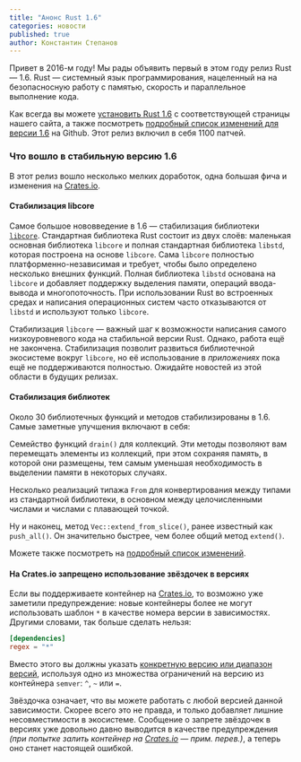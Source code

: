 ```yaml
---
title: "Анонс Rust 1.6"
categories: новости
published: true
author: Константин Степанов
---
```


Привет в 2016-м году! Мы рады объявить первый в этом году релиз Rust — 1.6.
Rust — системный язык программирования, нацеленный на на безопасносную
работу с памятью, скорость и параллельное выполнение кода.

Как всегда вы можете [установить Rust 1.6][1] с соответствующей страницы
нашего сайта, а также посмотреть [подробный список изменений для версии 1.6][2]
на Github. Этот релиз включил в себя 1100 патчей.

### Что вошло в стабильную версию 1.6

В этот релиз вошло несколько мелких доработок, одна большая фича и изменения
на [Crates.io](https://crates.io).

#### Стабилизация libcore

Самое большое нововведение в 1.6 — стабилизация библиотеки [`libcore`][3].
Стандартная библиотека Rust состоит из двух слоёв: маленькая основная
библиотека `libcore` и полная стандартная библиотека `libstd`, которая
построена на основе `libcore`. Сама `libcore` полностью платформенно-независимая
и требует, чтобы было определено несколько внешних функций.
Полная библиотека `libstd` основана на `libcore` и добавляет
поддержку выделения памяти, операций ввода-вывода и многопоточность.
При использовании Rust во встроенных средах и написания операционных
систем часто отказываются от `libstd` и используют только `libcore`.

Стабилизация `libcore` — важный шаг к возможности написания самого
низкоуровневого кода на стабильной версии Rust. Однако, работа ещё не закончена.
Стабилизация позволит развиться библиотечной экосистеме вокруг `libcore`,
но её использование в *приложениях* пока ещё не поддерживаются полностью.
Ожидайте новостей из этой области в будущих релизах.

#### Стабилизация библиотек

Около 30 библиотечных функций и методов стабилизированы в 1.6.
Самые заметные улучшения включают в себя:

Семейство функций `drain()` для коллекций. Эти методы позволяют вам
перемещать элементы из коллекций, при этом сохраняя память, в которой
они размещены, тем самым уменьшая необходимость в выделении памяти
в некоторых случаях.

Несколько реализаций типажа `From` для конвертирования между типами
из стандартной библиотеки, в основном между целочисленными числами
и числами с плавающей точкой.

Ну и наконец, метод `Vec::extend_from_slice()`, ранее известный как `push_all()`.
Он значительно быстрее, чем более общий метод `extend()`.

Можете также посмотреть на [подробный список изменений][2].

#### На Crates.io запрещено использование звёздочек в версиях

Если вы поддерживаете контейнер на [Crates.io](https://crates.io), то возможно
уже заметили предупреждение: новые контейнеры более не могут использовать
шаблон `*` в качестве номера версии в зависимостях. Другими словами, так больше
сделать нельзя:

```toml
[dependencies]
regex = "*"
```

Вместо этого вы должны указать [конкретную версию или диапазон версий][4],
используя одно из множества ограничений на версию из контейнера `semver`:
`^`, `~` или `=`.

Звёздочка означает, что вы можете работать с любой версией
данной зависимости. Скорее всего это не правда, и только добавляет лишние
несовместимости в экосистеме. Сообщение о запрете звёздочек в версиях уже
довольно давно выводится в качестве предупреждения *(при попытке залить
контейнер на [Crates.io](https://crates.io) — прим. перев.)*, а теперь
оно станет настоящей ошибкой.

[1]: http://www.rust-lang.org/install.html
[2]: https://github.com/rust-lang/rust/blob/stable/RELEASES.md#version-160-2016-01-21
[3]: http://doc.rust-lang.org/nightly/core/
[4]: http://doc.crates.io/crates-io.html#using-cratesio-based-crates
